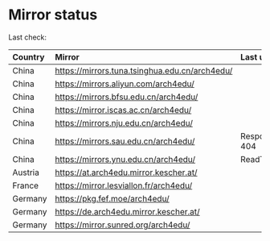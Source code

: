 <script src="./time.js"></script>
# Mirror status
Last check: <script type="text/javascript">localize(1695050308.468748);</script>

|Country|Mirror|Last update|
|:------|:-----|:----------|
|China|https://mirrors.tuna.tsinghua.edu.cn/arch4edu/|<script type="text/javascript">localize(1695018725);</script>|
|China|https://mirrors.aliyun.com/arch4edu/|<script type="text/javascript">localize(1694975229);</script>|
|China|https://mirrors.bfsu.edu.cn/arch4edu/|<script type="text/javascript">localize(1695018725);</script>|
|China|https://mirror.iscas.ac.cn/arch4edu/|<script type="text/javascript">localize(1695018725);</script>|
|China|https://mirrors.nju.edu.cn/arch4edu/|<script type="text/javascript">localize(1694975229);</script>|
|China|https://mirrors.sau.edu.cn/arch4edu/|Response 404|
|China|https://mirrors.ynu.edu.cn/arch4edu/|ReadTimeout|
|Austria|https://at.arch4edu.mirror.kescher.at/|<script type="text/javascript">localize(1695018725);</script>|
|France|https://mirror.lesviallon.fr/arch4edu/|<script type="text/javascript">localize(1695018725);</script>|
|Germany|https://pkg.fef.moe/arch4edu/|<script type="text/javascript">localize(1695018725);</script>|
|Germany|https://de.arch4edu.mirror.kescher.at/|<script type="text/javascript">localize(1695018725);</script>|
|Germany|https://mirror.sunred.org/arch4edu/|<script type="text/javascript">localize(1695018725);</script>|

<script src="./tablefilter/tablefilter.js"></script>
<script src="./table.js"></script>
